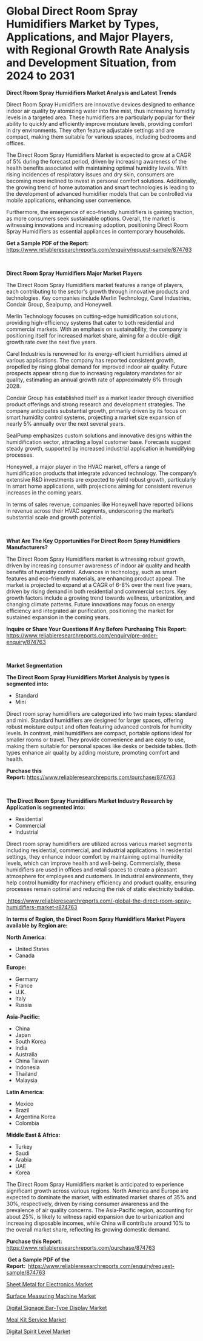 <p><h1>Global Direct Room Spray Humidifiers Market by Types, Applications, and Major Players, with Regional Growth Rate Analysis and Development Situation, from 2024 to 2031</h1></p><p><strong>Direct Room Spray Humidifiers Market Analysis and Latest Trends</strong></p>
<p><p>Direct Room Spray Humidifiers are innovative devices designed to enhance indoor air quality by atomizing water into fine mist, thus increasing humidity levels in a targeted area. These humidifiers are particularly popular for their ability to quickly and efficiently improve moisture levels, providing comfort in dry environments. They often feature adjustable settings and are compact, making them suitable for various spaces, including bedrooms and offices.</p><p>The Direct Room Spray Humidifiers Market is expected to grow at a CAGR of 5% during the forecast period, driven by increasing awareness of the health benefits associated with maintaining optimal humidity levels. With rising incidences of respiratory issues and dry skin, consumers are becoming more inclined to invest in personal comfort solutions. Additionally, the growing trend of home automation and smart technologies is leading to the development of advanced humidifier models that can be controlled via mobile applications, enhancing user convenience.</p><p>Furthermore, the emergence of eco-friendly humidifiers is gaining traction, as more consumers seek sustainable options. Overall, the market is witnessing innovations and increasing adoption, positioning Direct Room Spray Humidifiers as essential appliances in contemporary households.</p></p>
<p><strong>Get a Sample PDF of the Report:&nbsp;</strong> <a href="https://www.reliableresearchreports.com/enquiry/request-sample/874763">https://www.reliableresearchreports.com/enquiry/request-sample/874763</a></p>
<p>&nbsp;</p>
<p><strong>Direct Room Spray Humidifiers Major Market Players</strong></p>
<p><p>The Direct Room Spray Humidifiers market features a range of players, each contributing to the sector's growth through innovative products and technologies. Key companies include Merlin Technology, Carel Industries, Condair Group, Sealpump, and Honeywell.</p><p>Merlin Technology focuses on cutting-edge humidification solutions, providing high-efficiency systems that cater to both residential and commercial markets. With an emphasis on sustainability, the company is positioning itself for increased market share, aiming for a double-digit growth rate over the next five years.</p><p>Carel Industries is renowned for its energy-efficient humidifiers aimed at various applications. The company has reported consistent growth, propelled by rising global demand for improved indoor air quality. Future prospects appear strong due to increasing regulatory mandates for air quality, estimating an annual growth rate of approximately 6% through 2028.</p><p>Condair Group has established itself as a market leader through diversified product offerings and strong research and development strategies. The company anticipates substantial growth, primarily driven by its focus on smart humidity control systems, projecting a market size expansion of nearly 5% annually over the next several years.</p><p>SealPump emphasizes custom solutions and innovative designs within the humidification sector, attracting a loyal customer base. Forecasts suggest steady growth, supported by increased industrial application in humidifying processes.</p><p>Honeywell, a major player in the HVAC market, offers a range of humidification products that integrate advanced technology. The company’s extensive R&D investments are expected to yield robust growth, particularly in smart home applications, with projections aiming for consistent revenue increases in the coming years.</p><p>In terms of sales revenue, companies like Honeywell have reported billions in revenue across their HVAC segments, underscoring the market’s substantial scale and growth potential.</p></p>
<p>&nbsp;</p>
<p><strong>What Are The Key Opportunities For Direct Room Spray Humidifiers Manufacturers?</strong></p>
<p><p>The Direct Room Spray Humidifiers market is witnessing robust growth, driven by increasing consumer awareness of indoor air quality and health benefits of humidity control. Advances in technology, such as smart features and eco-friendly materials, are enhancing product appeal. The market is projected to expand at a CAGR of 6-8% over the next five years, driven by rising demand in both residential and commercial sectors. Key growth factors include a growing trend towards wellness, urbanization, and changing climate patterns. Future innovations may focus on energy efficiency and integrated air purification, positioning the market for sustained expansion in the coming years.</p></p>
<p><strong>Inquire or Share Your Questions If Any Before Purchasing This Report:</strong> <a href="https://www.reliableresearchreports.com/enquiry/pre-order-enquiry/874763">https://www.reliableresearchreports.com/enquiry/pre-order-enquiry/874763</a></p>
<p>&nbsp;</p>
<p><strong>Market Segmentation</strong></p>
<p><strong>The Direct Room Spray Humidifiers Market Analysis by types is segmented into:</strong></p>
<p><ul><li>Standard</li><li>Mini</li></ul></p>
<p><p>Direct room spray humidifiers are categorized into two main types: standard and mini. Standard humidifiers are designed for larger spaces, offering robust moisture output and often featuring advanced controls for humidity levels. In contrast, mini humidifiers are compact, portable options ideal for smaller rooms or travel. They provide convenience and are easy to use, making them suitable for personal spaces like desks or bedside tables. Both types enhance air quality by adding moisture, promoting comfort and health.</p></p>
<p><strong>Purchase this Report:&nbsp;</strong><a href="https://www.reliableresearchreports.com/purchase/874763">https://www.reliableresearchreports.com/purchase/874763</a></p>
<p>&nbsp;</p>
<p><strong>The Direct Room Spray Humidifiers Market Industry Research by Application is segmented into:</strong></p>
<p><ul><li>Residential</li><li>Commercial</li><li>Industrial</li></ul></p>
<p><p>Direct room spray humidifiers are utilized across various market segments including residential, commercial, and industrial applications. In residential settings, they enhance indoor comfort by maintaining optimal humidity levels, which can improve health and well-being. Commercially, these humidifiers are used in offices and retail spaces to create a pleasant atmosphere for employees and customers. In industrial environments, they help control humidity for machinery efficiency and product quality, ensuring processes remain optimal and reducing the risk of static electricity buildup.</p></p>
<p><a href="https://www.reliableresearchreports.com/-global-the-direct-room-spray-humidifiers-market-r874763">&nbsp;https://www.reliableresearchreports.com/-global-the-direct-room-spray-humidifiers-market-r874763</a></p>
<p><strong>In terms of Region, the Direct Room Spray Humidifiers Market Players available by Region are:</strong></p>
<p>
    <p> <strong> North America: </strong>
        <ul>
            <li>United States</li>
            <li>Canada</li>
        </ul>
        </p> 
    <p> <strong> Europe: </strong>
        <ul>
            <li>Germany</li>
            <li>France</li>
            <li>U.K.</li>
            <li>Italy</li>
            <li>Russia</li>
        </ul>
        </p> 
    <p> <strong> Asia-Pacific: </strong>
        <ul>
            <li>China</li>
            <li>Japan</li>
            <li>South Korea</li>
            <li>India</li>
            <li>Australia</li>
            <li>China Taiwan</li>
            <li>Indonesia</li>
            <li>Thailand</li>
            <li>Malaysia</li>
        </ul>
        </p> 
    <p> <strong> Latin America: </strong>
        <ul>
            <li>Mexico</li>
            <li>Brazil</li>
            <li>Argentina Korea</li>
            <li>Colombia</li>
        </ul>
        </p> 
    <p> <strong> Middle East & Africa: </strong>
        <ul>
            <li>Turkey</li>
            <li>Saudi</li>
            <li>Arabia</li>
            <li>UAE</li>
            <li>Korea</li>
        </ul>
    </p>
    </p>
<p><p>The Direct Room Spray Humidifiers market is anticipated to experience significant growth across various regions. North America and Europe are expected to dominate the market, with estimated market shares of 35% and 30%, respectively, driven by rising consumer awareness and the prevalence of air quality concerns. The Asia-Pacific region, accounting for about 25%, is likely to witness rapid expansion due to urbanization and increasing disposable incomes, while China will contribute around 10% to the overall market share, reflecting its growing domestic demand.</p></p>
<p><strong>Purchase this Report: </strong><a href="https://www.reliableresearchreports.com/purchase/874763">https://www.reliableresearchreports.com/purchase/874763</a></p>
<p>&nbsp;<strong>Get a Sample PDF of the Report:&nbsp;&nbsp;</strong><a href="https://www.reliableresearchreports.com/enquiry/request-sample/874763">https://www.reliableresearchreports.com/enquiry/request-sample/874763</a></p>
<p><strong></strong></p>
<p><p><a href="https://medium.com/@diegomoen/sheet-metal-for-electronics-market-trends-and-market-growth-outlook-2024-2031-05773a12156c">Sheet Metal for Electronics Market</a></p><p><a href="https://www.linkedin.com/pulse/global-surface-measuring-machine-market-focus-application-end-use-bmf2c?trackingId=893KgJh%2BTHWwZsEVNr%2BO6w%3D%3D">Surface Measuring Machine Market</a></p><p><a href="https://github.com/julyju69/Market-Research-Report-List-5/blob/main/digital-signage-bar-type-display-market.md">Digital Signage Bar-Type Display Market</a></p><p><a href="https://www.linkedin.com/pulse/meal-kit-service-market-size-share-analysis-growth-fap8c?trackingId=pm3pD62%2F3QeTAMWNNiKF7g%3D%3D">Meal Kit Service Market</a></p><p><a href="https://github.com/nathandecarvalho/Market-Research-Report-List-5/blob/main/digital-spirit-level-market.md">Digital Spirit Level Market</a></p></p>